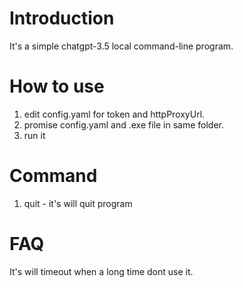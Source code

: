 # Introduction
It's a simple chatgpt-3.5 local command-line program.
# How to use
1. edit config.yaml for token and httpProxyUrl.
2. promise config.yaml and .exe file in same folder.
3. run it
# Command
1. quit - it's will quit program
# FAQ
It's will timeout when a long time dont use it.